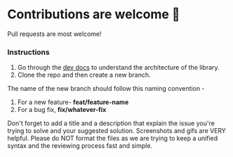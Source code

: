 # Contributions are welcome 🤝

Pull requests are most welcome!

### Instructions

1. Go through the [dev docs](docs/dev/index.md) to understand the architecture of the library.
2. Clone the repo and then create a new branch. </br>

The name of the new branch should follow this naming convention - </br>
1. For a new feature- **feat/feature-name**
2. For a bug fix, **fix/whatever-fix**

Don't forget to add a title and a description that explain the issue you're trying to solve and your suggested solution.
Screenshots and gifs are VERY helpful. Please do NOT format the files as we are trying to keep a unified syntax and the reviewing process fast and simple.
